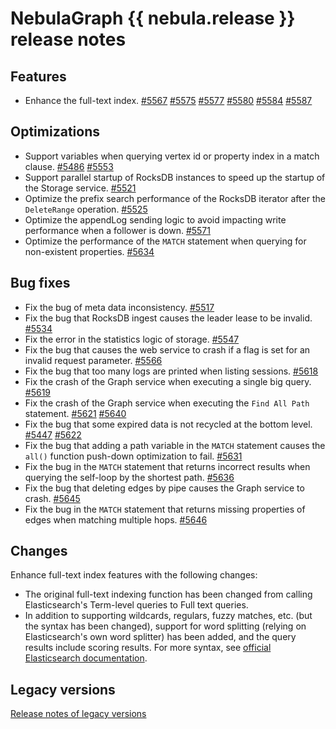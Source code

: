 # NebulaGraph {{ nebula.release }} release notes

## Features

- Enhance the full-text index. [#5567](https://github.com/vesoft-inc/nebula/pull/5567) [#5575](https://github.com/vesoft-inc/nebula/pull/5575) [#5577](https://github.com/vesoft-inc/nebula/pull/5577) [#5580](https://github.com/vesoft-inc/nebula/pull/5580) [#5584](https://github.com/vesoft-inc/nebula/pull/5584) [#5587](https://github.com/vesoft-inc/nebula/pull/5587)

## Optimizations

- Support variables when querying vertex id or property index in a match clause. [#5486](https://github.com/vesoft-inc/nebula/pull/5486) [#5553](https://github.com/vesoft-inc/nebula/pull/5553)
- Support parallel startup of RocksDB instances to speed up the startup of the Storage service. [#5521](https://github.com/vesoft-inc/nebula/pull/5521)
- Optimize the prefix search performance of the RocksDB iterator after the `DeleteRange` operation. [#5525](https://github.com/vesoft-inc/nebula/pull/5525)
- Optimize the appendLog sending logic to avoid impacting write performance when a follower is down. [#5571](https://github.com/vesoft-inc/nebula/pull/5571)
- Optimize the performance of the `MATCH` statement when querying for non-existent properties. [#5634](https://github.com/vesoft-inc/nebula/pull/5634)

## Bug fixes

- Fix the bug of meta data inconsistency. [#5517](https://github.com/vesoft-inc/nebula/pull/5517)
- Fix the bug that RocksDB ingest causes the leader lease to be invalid. [#5534](https://github.com/vesoft-inc/nebula/pull/5534)
- Fix the error in the statistics logic of storage. [#5547](https://github.com/vesoft-inc/nebula/pull/5547)
- Fix the bug that causes the web service to crash if a flag is set for an invalid request parameter. [#5566](https://github.com/vesoft-inc/nebula/pull/5566)
- Fix the bug that too many logs are printed when listing sessions. [#5618](https://github.com/vesoft-inc/nebula/pull/5618)
- Fix the crash of the Graph service when executing a single big query. [#5619](https://github.com/vesoft-inc/nebula/pull/5619)
- Fix the crash of the Graph service when executing the `Find All Path` statement. [#5621](https://github.com/vesoft-inc/nebula/pull/5621) [#5640](https://github.com/vesoft-inc/nebula/pull/5640)
- Fix the bug that some expired data is not recycled at the bottom level. [#5447](https://github.com/vesoft-inc/nebula/pull/5447) [#5622](https://github.com/vesoft-inc/nebula/pull/5622)
- Fix the bug that adding a path variable in the `MATCH` statement causes the `all()` function push-down optimization to fail. [#5631](https://github.com/vesoft-inc/nebula/pull/5631)
- Fix the bug in the `MATCH` statement that returns incorrect results when querying the self-loop by the shortest path. [#5636](https://github.com/vesoft-inc/nebula/pull/5636)
- Fix the bug that deleting edges by pipe causes the Graph service to crash. [#5645](https://github.com/vesoft-inc/nebula/pull/5645)
- Fix the bug in the `MATCH` statement that returns missing properties of edges when matching multiple hops. [#5646](https://github.com/vesoft-inc/nebula/pull/5646)

## Changes

Enhance full-text index features with the following changes:

- The original full-text indexing function has been changed from calling Elasticsearch's Term-level queries to Full text queries.
- In addition to supporting wildcards, regulars, fuzzy matches, etc. (but the syntax has been changed), support for word splitting (relying on Elasticsearch's own word splitter) has been added, and the query results include scoring results. For more syntax, see [official Elasticsearch documentation](https://www.elastic.co/guide/en/elasticsearch/reference/current/full-text-queries.html).

## Legacy versions

[Release notes of legacy versions](https://nebula-graph.io/posts/)
